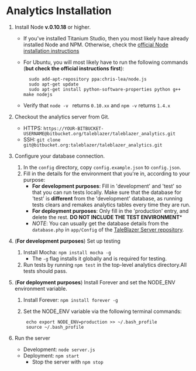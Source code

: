 # Analytics Installation

1. Install Node **v.0.10.18** or higher.
    - If you've installed Titanium Studio, then you most likely have already installed Node and NPM. Otherwise, check the [official Node installation instructions](https://github.com/joyent/node/wiki/Installing-Node.js-via-package-manager)
    - For Ubuntu, you will most likely have to run the following commands (**but check the official instructions first**):
    
            sudo add-apt-repository ppa:chris-lea/node.js
            sudo apt-get update
            sudo apt-get install python-software-properties python g++ make nodejs

    - Verify that `node -v ` returns `0.10.xx` and `npm -v` returns `1.4.x`

2. Checkout the analytics server from Git.
    - HTTPS: `https://YOUR-BITBUCKET-USERNAME@bitbucket.org/taleblazer/taleblazer_analytics.git`
    - SSH: `git clone git@bitbucket.org:taleblazer/taleblazer_analytics.git`

3. Configure your database connection.
    1. In the `config` directory, copy `config.example.json` to `config.json`.
    2. Fill in the details for the environment that you're in, according to your purpose:
        - **For development purposes**: Fill in 'development' and 'test' so that you can run tests locally. Make sure that the database for 'test' is **different** from the 'development' database, as running tests clears and remakes analytics tables every time they are run.
        - **For deployment purposes**: Only fill in the 'production' entry, and delete the rest. **DO NOT INCLUDE THE TEST ENVIRONMENT***
        - *NOTE*: You can usually get the database details from the `database.php` in `app/Config` of the [TaleBlazer Server repository]( https://bitbucket.org/taleblazer/taleblazer_server).

4. (**For development purposes**) Set up testing
    1. Install Mocha: `npm install mocha -g` 
        - The `-g` flag installs it globally and is required for testing.
    2. Run tests by running `npm test` in the top-level analytics directory.All tests should pass.

5. (**For deployment purposes**) Install Forever and set the NODE_ENV environment variable.
    1. Install Forever: `npm install forever -g`
    2. Set the NODE_ENV variable via the following terminal commands:
    
            echo export NODE_ENV=production >> ~/.bash_profile
            source ~/.bash_profile

6. Run the server
    - Development: `node server.js`
    - Deployment: `npm start` 
        + Stop the server with `npm stop`

        